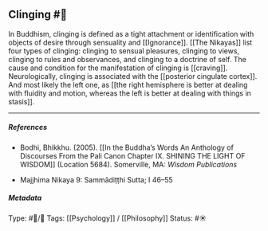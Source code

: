 ## Clinging  #🧠 

In Buddhism, clinging is defined as a tight attachment or identification with objects of desire through sensuality and [[Ignorance]]. [[The Nikayas]] list four types of clinging: clinging to sensual pleasures, clinging to views, clinging to rules and observances, and clinging to a doctrine of self. The cause and condition for the manifestation of clinging is [[craving]]. Neurologically, clinging is associated with the [[posterior cingulate cortex]]. And most likely the left one, as [[the right hemisphere is better at dealing with fluidity and motion, whereas the left is better at dealing with things in stasis]].

___

##### References

- Bodhi, Bhikkhu. (2005). [[In the Buddha’s Words An Anthology of Discourses From the Pali Canon Chapter IX. SHINING THE LIGHT OF WISDOM]] (Location 5684). Somerville, MA: _Wisdom Publications_

- Majjhima Nikaya 9: Sammādiṭṭhi Sutta; I 46–55

##### Metadata

Type: #🔵/🔵 
Tags:  [[Psychology]] / [[Philosophy]]
Status: #☀️ 